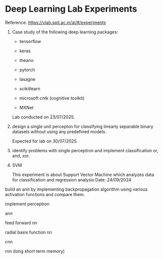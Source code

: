 # Deep Learning Lab Experiments

Reference: <https://vlab.spit.ac.in/ai/#/experiments>

1) Case study of the following deep learning packages:

    - tensorflow

    - keras

    - theano

    - pytorch

    - lasagne

    - scikitlearn

    - microsoft cntk (cognitive toolkit)

    - MXNet

    Lab conducted on 23/07/2025.

2) design a single unit percepton for classifying linearly separable binary datasets without using any predefined models.

    Expected for lab on 30/07/2025.

3) identify problems with single perceptron and implement classification or, and, xor.

4) SVM

    This experiment is about Support Vector Machine which analyzes data for classification and regression analysis
    Date: 24/09/2024

build an ann by implementing backpropagation algorithm using various activation functions and compare them.

implement perceptron

ann

feed forward nn

radial basis function nn

cnn

rnn (long short term memory)

